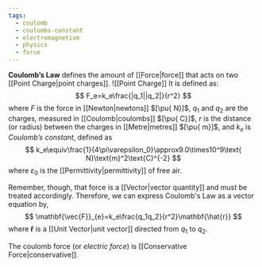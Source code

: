 ```yaml
---
tags:
  - coulomb
  - coulombs-constant
  - electromagnetism
  - physics
  - force
---
```

**Coulomb’s Law** defines the amount of [[Force|force]] that acts on two [[Point Charge|point charges]].
![[Point Charge]]
It is defined as:
$$ F_e=k_e\frac{|q_1||q_2|}{r^2} $$
where $F$ is the force in [[Newton|newtons]] $[\pu{ N}]$, $q_1$ and $q_2$ are the charges, measured in [[Coulomb|coulombs]] $[\pu{ C}]$, $r$ is the distance (or radius) between the charges in [[Metre|metres]] $[\pu{ m}]$, and $k_e$ is _Coulomb’s constant_, defined as
$$ k_e\equiv\frac{1}{4\pi\varepsilon_0}\approx9.0\times10^9\text{ N}\text{m}^2\text{C}^{-2} $$
where $\varepsilon_0$ is the [[Permittivity|permittivity]] of free air.

Remember, though, that force is a [[Vector|vector quantity]] and must be treated accordingly. Therefore, we can express Coulomb's Law as a vector equation by,
$$
	\mathbf{\vec{F}}_{e}=k_e\frac{q_1q_2}{r^2}\mathbf{\hat{r}}
$$
where $\mathbf{\hat{r}}$ is a [[Unit Vector|unit vector]] directed from $q_1$ to $q_2$. 

The coulomb force (or *electric force*) is [[Conservative Force|conservative]].